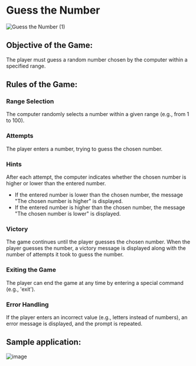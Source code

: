 # Guess the Number
![Guess the Number (1)](https://github.com/Joi7e0/Guess-the-Number/assets/175101157/89755369-4369-4f11-8154-a8bfb26a6e57)

## Objective of the Game:
The player must guess a random number chosen by the computer within a specified range.

## Rules of the Game:

### Range Selection
The computer randomly selects a number within a given range (e.g., from 1 to 100).

### Attempts
The player enters a number, trying to guess the chosen number.

### Hints
After each attempt, the computer indicates whether the chosen number is higher or lower than the entered number.
- If the entered number is lower than the chosen number, the message "The chosen number is higher" is displayed.
- If the entered number is higher than the chosen number, the message "The chosen number is lower" is displayed.

### Victory
The game continues until the player guesses the chosen number. When the player guesses the number, a victory message is displayed along with the number of attempts it took to guess the number.

### Exiting the Game
The player can end the game at any time by entering a special command (e.g., 'exit').

### Error Handling
If the player enters an incorrect value (e.g., letters instead of numbers), an error message is displayed, and the prompt is repeated.

## Sample application:

![image](https://github.com/user-attachments/assets/d7192e3c-508a-479f-8ed7-4394d1c2c3af)


